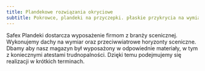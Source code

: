 ```yaml
---
title: Plandekowe rozwiązania okryciowe
subtitle: Pokrowce, plandeki na przyczepki. płaskie przykrycia na wymiar
---
```


Safex Plandeki dostarcza wyposażenie firmom z branży scenicznej. Wykonujemy
dachy na wymiar oraz przeciwwiatrowe horyzonty sceniczne. Dbamy aby nasz magazyn
był wyposażony w odpowiednie materiały, w tym z koniecznymi atestami
trudnopalności. Dzięki temu podejmujemy się realizacji w krótkich terminach.
